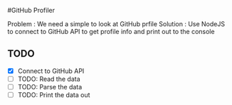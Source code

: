 #GitHub Profiler


Problem : We need a simple to look at GitHub prfile
Solution : Use NodeJS to connect to GitHub API to get profile info and print out
to the console

## TODO

* [x] Connect to GitHub API 
* [ ] TODO: Read the data
* [ ] TODO: Parse the data
* [ ] TODO: Print the data out